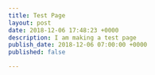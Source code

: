 ```yaml
---
title: Test Page
layout: post
date: 2018-12-06 17:48:23 +0000
description: I am making a test page
publish_date: 2018-12-06 07:00:00 +0000
published: false

---
```

